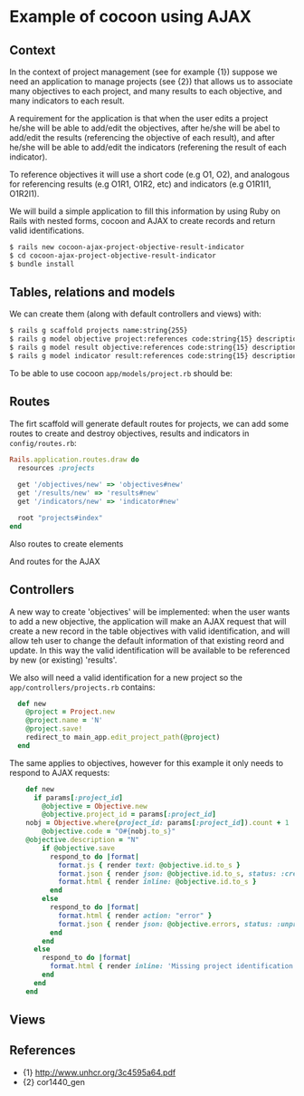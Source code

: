 # Example of cocoon using AJAX 

## Context

In the context of project management (see for example {1}) suppose we need
an application to manage projects (see {2}) that allows us to associate many 
objectives to each project, and many results to each objective, and many 
indicators to each result.

A requirement for the application is that when the user edits a project
he/she will be able to add/edit the objectives, after he/she will be
abel to add/edit the results (referencing the objective of each result), 
and after he/she will be able to add/edit the indicators (referening 
the result of each indicator).

To reference objectives it will use a short code (e.g O1, O2),
and analogous for referencing results (e.g O1R1, O1R2, etc) and indicators
(e.g O1R1I1, O1R2I1).

We will build a simple application to fill this information by using 
Ruby on Rails with nested forms, cocoon and AJAX to create records and return 
valid identifications.
```sh
$ rails new cocoon-ajax-project-objective-result-indicator
$ cd cocoon-ajax-project-objective-result-indicator
$ bundle install
```

## Tables, relations and models

We can create them (along with default controllers and views) with:
```sh
$ rails g scaffold projects name:string{255}
$ rails g model objective project:references code:string{15} description:string{255} 
$ rails g model result objective:references code:string{15} description:string{255}  
$ rails g model indicator result:references code:string{15} description:string{255}
```
To be able to use cocoon `app/models/project.rb` should be:


## Routes

The firt scaffold will generate default routes for projects, we can add
some routes to create and destroy objectives, results and indicators in 
`config/routes.rb`:
```ruby
Rails.application.routes.draw do
  resources :projects
 
  get '/objectives/new' => 'objectives#new'  
  get '/results/new' => 'results#new'  
  get '/indicators/new' => 'indicator#new'  

  root "projects#index"
end
```

Also routes to create elements 

And routes for the AJAX 


## Controllers

A new way to create 'objectives' will be implemented: when the user wants
to add a new objective, the application will make an AJAX request that will create a new 
record in the table objectives with valid identification, and will allow teh user 
to change the default information of that existing reord and update.  In this way 
the valid identification will be available to be referenced by new (or existing) 
'results'.

We also will need a valid identification for a new project so the
`app/controllers/projects.rb` contains:

```ruby
  def new
    @project = Project.new
    @project.name = 'N'
    @project.save!
    redirect_to main_app.edit_project_path(@project)
  end
```

The same applies to objectives, however for this example it only needs to respond
to AJAX requests:

```ruby
    def new
      if params[:project_id]
        @objective = Objective.new
        @objective.project_id = params[:project_id]
	nobj = Objective.where(project_id: params[:project_id]).count + 1
        @objective.code = "O#{nobj.to_s}"
	@objective.description = "N"
        if @objective.save
          respond_to do |format|
            format.js { render text: @objective.id.to_s }
            format.json { render json: @objective.id.to_s, status: :created }
            format.html { render inline: @objective.id.to_s }
          end
        else
          respond_to do |format|
            format.html { render action: "error" }
            format.json { render json: @objective.errors, status: :unprocessable_entity }
          end
        end
      else
        respond_to do |format|
          format.html { render inline: 'Missing project identification' }
        end
      end
    end
```

## Views

## References 

* {1} http://www.unhcr.org/3c4595a64.pdf
* {2} cor1440_gen

